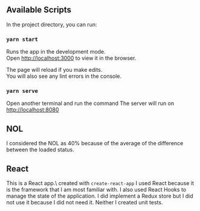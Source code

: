 ## Available Scripts

In the project directory, you can run:

### `yarn start`

Runs the app in the development mode.\
Open [http://localhost:3000](http://localhost:3000) to view it in the browser.

The page will reload if you make edits.\
You will also see any lint errors in the console.
### `yarn serve`

Open another terminal and run the command
The server will run on [http://localhost:8080](http://localhost:8080)

## NOL

I considered the NOL as 40% because of the average of the difference between the loaded status.

## React

This is a React app.\ created with `create-react-app`
I used React because it is the framework that I am most familiar with. I also used React Hooks to manage the state of the application.
I did implement a Redux store but I did not use it because I did not need it. Neither I created unit tests.
